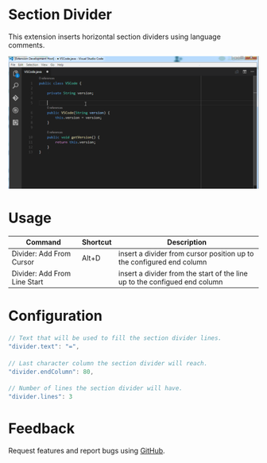 # Section Divider

This extension inserts horizontal section dividers using language comments.

![Section Divider example](https://raw.githubusercontent.com/dinhani/vscode-section-divider/master/images/vscode-divider-example.gif)

# Usage

| Command | Shortcut | Description |
|---------|----------|-------------|
| Divider: Add From Cursor| Alt+D  | insert a divider from cursor position up to the configured end column |
| Divider: Add From Line Start | | insert a divider from the start of the line up to the configued end column |

# Configuration

```javascript
// Text that will be used to fill the section divider lines.
"divider.text": "=",

// Last character column the section divider will reach.
"divider.endColumn": 80,

// Number of lines the section divider will have.
"divider.lines": 3
```

# Feedback

Request features and report bugs using [GitHub](https://github.com/dinhani/vscode-section-divider).